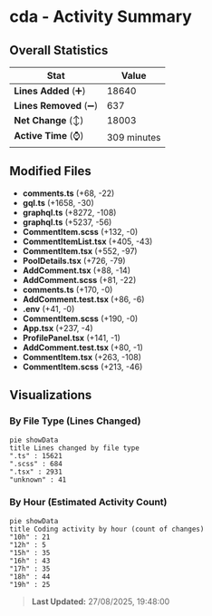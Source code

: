 # cda - Activity Summary 

## Overall Statistics

| Stat                   | Value                                                             |
| ---------------------- | ----------------------------------------------------------------- |
| **Lines Added** (➕)   | 18640                                          |
| **Lines Removed** (➖) | 637                                        |
| **Net Change** (↕)    | 18003                |
| **Active Time** (⌚)   | 309 minutes |


## Modified Files
- **comments.ts** (+68, -22)
- **gql.ts** (+1658, -30)
- **graphql.ts** (+8272, -108)
- **graphql.ts** (+5237, -56)
- **CommentItem.scss** (+132, -0)
- **CommentItemList.tsx** (+405, -43)
- **CommentItem.tsx** (+552, -97)
- **PoolDetails.tsx** (+726, -79)
- **AddComment.tsx** (+88, -14)
- **AddComment.scss** (+81, -22)
- **comments.ts** (+170, -0)
- **AddComment.test.tsx** (+86, -6)
- **.env** (+41, -0)
- **CommentItem.scss** (+190, -0)
- **App.tsx** (+237, -4)
- **ProfilePanel.tsx** (+141, -1)
- **AddComment.test.tsx** (+80, -1)
- **CommentItem.tsx** (+263, -108)
- **CommentItem.scss** (+213, -46)

## Visualizations

### By File Type (Lines Changed)

```mermaid
pie showData
title Lines changed by file type
".ts" : 15621
".scss" : 684
".tsx" : 2931
"unknown" : 41
```

### By Hour (Estimated Activity Count)

```mermaid
pie showData
title Coding activity by hour (count of changes)
"10h" : 21
"12h" : 5
"15h" : 35
"16h" : 43
"17h" : 35
"18h" : 44
"19h" : 25
```


> **Last Updated:** 27/08/2025, 19:48:00